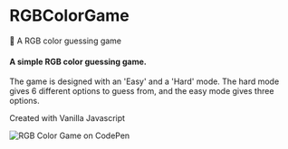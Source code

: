 # RGBColorGame
:rainbow: A RGB color guessing game


#### A simple RGB color guessing game. 

The game is designed with an 'Easy' and a 'Hard' mode. The hard mode gives 6 different options to guess from, and the easy mode gives three options.

Created with Vanilla Javascript


![RGB Color Game on CodePen](http://res.cloudinary.com/justenphelpscom/image/upload/v1527303211/Screen_Shot_2018-05-25_at_7.52.55_PM.png "RGB Color Game")
